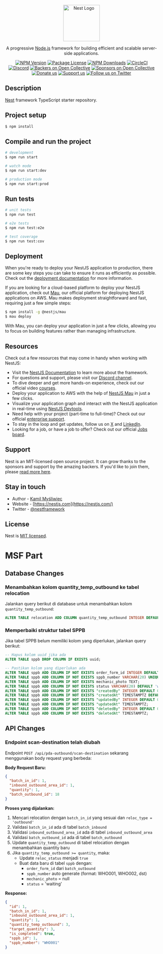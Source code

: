 <p align="center">
  <a href="http://nestjs.com/" target="blank"><img src="https://nestjs.com/img/logo-small.svg" width="120" alt="Nest Logo" /></a>
</p>

[circleci-image]: https://img.shields.io/circleci/build/github/nestjs/nest/master?token=abc123def456
[circleci-url]: https://circleci.com/gh/nestjs/nest

  <p align="center">A progressive <a href="http://nodejs.org" target="_blank">Node.js</a> framework for building efficient and scalable server-side applications.</p>
    <p align="center">
<a href="https://www.npmjs.com/~nestjscore" target="_blank"><img src="https://img.shields.io/npm/v/@nestjs/core.svg" alt="NPM Version" /></a>
<a href="https://www.npmjs.com/~nestjscore" target="_blank"><img src="https://img.shields.io/npm/l/@nestjs/core.svg" alt="Package License" /></a>
<a href="https://www.npmjs.com/~nestjscore" target="_blank"><img src="https://img.shields.io/npm/dm/@nestjs/common.svg" alt="NPM Downloads" /></a>
<a href="https://circleci.com/gh/nestjs/nest" target="_blank"><img src="https://img.shields.io/circleci/build/github/nestjs/nest/master" alt="CircleCI" /></a>
<a href="https://discord.gg/G7Qnnhy" target="_blank"><img src="https://img.shields.io/badge/discord-online-brightgreen.svg" alt="Discord"/></a>
<a href="https://opencollective.com/nest#backer" target="_blank"><img src="https://opencollective.com/nest/backers/badge.svg" alt="Backers on Open Collective" /></a>
<a href="https://opencollective.com/nest#sponsor" target="_blank"><img src="https://opencollective.com/nest/sponsors/badge.svg" alt="Sponsors on Open Collective" /></a>
  <a href="https://paypal.me/kamilmysliwiec" target="_blank"><img src="https://img.shields.io/badge/Donate-PayPal-ff3f59.svg" alt="Donate us"/></a>
    <a href="https://opencollective.com/nest#sponsor"  target="_blank"><img src="https://img.shields.io/badge/Support%20us-Open%20Collective-41B883.svg" alt="Support us"></a>
  <a href="https://twitter.com/nestframework" target="_blank"><img src="https://img.shields.io/twitter/follow/nestframework.svg?style=social&label=Follow" alt="Follow us on Twitter"></a>
</p>
  <!--[![Backers on Open Collective](https://opencollective.com/nest/backers/badge.svg)](https://opencollective.com/nest#backer)
  [![Sponsors on Open Collective](https://opencollective.com/nest/sponsors/badge.svg)](https://opencollective.com/nest#sponsor)-->

## Description

[Nest](https://github.com/nestjs/nest) framework TypeScript starter repository.

## Project setup

```bash
$ npm install
```

## Compile and run the project

```bash
# development
$ npm run start

# watch mode
$ npm run start:dev

# production mode
$ npm run start:prod
```

## Run tests

```bash
# unit tests
$ npm run test

# e2e tests
$ npm run test:e2e

# test coverage
$ npm run test:cov
```

## Deployment

When you're ready to deploy your NestJS application to production, there are some key steps you can take to ensure it runs as efficiently as possible. Check out the [deployment documentation](https://docs.nestjs.com/deployment) for more information.

If you are looking for a cloud-based platform to deploy your NestJS application, check out [Mau](https://mau.nestjs.com), our official platform for deploying NestJS applications on AWS. Mau makes deployment straightforward and fast, requiring just a few simple steps:

```bash
$ npm install -g @nestjs/mau
$ mau deploy
```

With Mau, you can deploy your application in just a few clicks, allowing you to focus on building features rather than managing infrastructure.

## Resources

Check out a few resources that may come in handy when working with NestJS:

- Visit the [NestJS Documentation](https://docs.nestjs.com) to learn more about the framework.
- For questions and support, please visit our [Discord channel](https://discord.gg/G7Qnnhy).
- To dive deeper and get more hands-on experience, check out our official video [courses](https://courses.nestjs.com/).
- Deploy your application to AWS with the help of [NestJS Mau](https://mau.nestjs.com) in just a few clicks.
- Visualize your application graph and interact with the NestJS application in real-time using [NestJS Devtools](https://devtools.nestjs.com).
- Need help with your project (part-time to full-time)? Check out our official [enterprise support](https://enterprise.nestjs.com).
- To stay in the loop and get updates, follow us on [X](https://x.com/nestframework) and [LinkedIn](https://linkedin.com/company/nestjs).
- Looking for a job, or have a job to offer? Check out our official [Jobs board](https://jobs.nestjs.com).

## Support

Nest is an MIT-licensed open source project. It can grow thanks to the sponsors and support by the amazing backers. If you'd like to join them, please [read more here](https://docs.nestjs.com/support).

## Stay in touch

- Author - [Kamil Myśliwiec](https://twitter.com/kammysliwiec)
- Website - [https://nestjs.com](https://nestjs.com/)
- Twitter - [@nestframework](https://twitter.com/nestframework)

## License

Nest is [MIT licensed](https://github.com/nestjs/nest/blob/master/LICENSE).

# MSF Part

## Database Changes

### Menambahkan kolom quantity_temp_outbound ke tabel relocation

Jalankan query berikut di database untuk menambahkan kolom `quantity_temp_outbound`:

```sql
ALTER TABLE relocation ADD COLUMN quantity_temp_outbound INTEGER DEFAULT 0;
```

### Memperbaiki struktur tabel SPPB

Jika tabel SPPB belum memiliki kolom yang diperlukan, jalankan query berikut:

```sql
-- Hapus kolom uuid jika ada
ALTER TABLE sppb DROP COLUMN IF EXISTS uuid;

-- Pastikan kolom yang diperlukan ada
ALTER TABLE sppb ADD COLUMN IF NOT EXISTS order_form_id INTEGER DEFAULT 0;
ALTER TABLE sppb ADD COLUMN IF NOT EXISTS sppb_number VARCHAR(20) UNIQUE;
ALTER TABLE sppb ADD COLUMN IF NOT EXISTS mechanic_photo TEXT;
ALTER TABLE sppb ADD COLUMN IF NOT EXISTS status VARCHAR(20) DEFAULT 'waiting';
ALTER TABLE sppb ADD COLUMN IF NOT EXISTS "createdBy" INTEGER DEFAULT 0;
ALTER TABLE sppb ADD COLUMN IF NOT EXISTS "createdAt" TIMESTAMPTZ DEFAULT now();
ALTER TABLE sppb ADD COLUMN IF NOT EXISTS "updatedBy" INTEGER DEFAULT 0;
ALTER TABLE sppb ADD COLUMN IF NOT EXISTS "updatedAt" TIMESTAMPTZ;
ALTER TABLE sppb ADD COLUMN IF NOT EXISTS "deletedBy" INTEGER DEFAULT 0;
ALTER TABLE sppb ADD COLUMN IF NOT EXISTS "deletedAt" TIMESTAMPTZ;
```

## API Changes

### Endpoint scan-destination telah diubah

Endpoint `POST /api/pda-outbound/scan-destination` sekarang menggunakan body request yang berbeda:

**Body Request Baru:**
```json
{
  "batch_in_id": 1,
  "inbound_outbound_area_id": 1,
  "quantity": 1,
  "batch_outbound_id": 18
}
```

**Proses yang dijalankan:**
1. Mencari relocation dengan `batch_in_id` yang sesuai dan `reloc_type = 'outbound'`
2. Validasi `batch_in_id` ada di tabel `batch_inbound`
3. Validasi `inbound_outbound_area_id` ada di tabel `inbound_outbound_area`
4. Validasi `batch_outbound_id` ada di tabel `batch_outbound`
5. Update `quantity_temp_outbound` di tabel relocation dengan menambahkan quantity baru
6. Jika `quantity_temp_outbound >= quantity`, maka:
   - Update `reloc_status` menjadi `true`
   - Buat data baru di tabel `sppb` dengan:
     - `order_form_id` dari `batch_outbound`
     - `sppb_number` auto generate (format: WHO001, WHO002, dst)
     - `mechanic_photo` = null
     - `status` = 'waiting'

**Response:**
```json
{
  "id": 1,
  "batch_in_id": 1,
  "inbound_outbound_area_id": 1,
  "quantity": 1,
  "quantity_temp_outbound": 3,
  "target_quantity": 3,
  "is_completed": true,
  "sppb_id": 1,
  "sppb_number": "WHO001"
}
```
